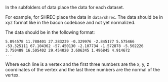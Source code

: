 In the subfolders of data place the data for each dataset.

For example, for SHREC place the data in ```data/shrec```. The data should be in xyz format like in the bacon codebase
and not yet normalized.

The data should be in the following format:

```
5.894578 11.788401 27.283239 -0.329976 -2.845177 5.575466 
-53.325111 67.104362 -57.450130 -2.107734 -1.572878 -5.502226 
3.750489 16.505402 29.454020 3.606345 1.496845 4.914672 
...
```

Where each line is a vertex and the first three numbers are the x, y, z coordinates of the vertex and the last three
numbers are the normal of the vertex.
